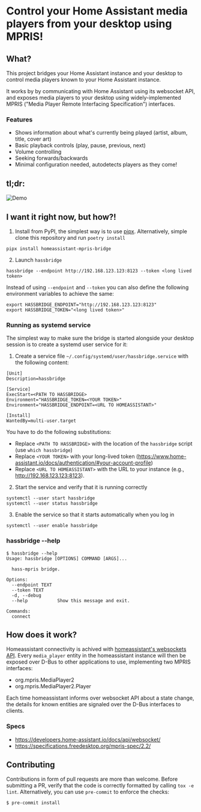 # Control your Home Assistant media players from your desktop using MPRIS!

## What?

This project bridges your Home Assistant instance and your desktop to control media players known to your Home Assistant instance.

It works by by communicating with Home Assistant using its websocket API, and exposes media players to your desktop using widely-implemented MPRIS ("Media Player Remote Interfacing Specification") interfaces.

### Features

* Shows information about what's currently being played (artist, album, title, cover art)
* Basic playback controls (play, pause, previous, next)
* Volume controlling
* Seeking forwards/backwards
* Minimal configuration needed, autodetects players as they come!


## tl;dr:

![Demo](hassbridge_demo.gif)

## I want it right now, but how?!

1. Install from PyPI, the simplest way is to use [pipx](https://github.com/pypa/pipx). Alternatively, simple clone this repository and run `poetry install`

```
pipx install homeassistant-mpris-bridge
```

2. Launch `hassbridge`

```
hassbridge --endpoint http://192.168.123.123:8123 --token <long lived token>
```

Instead of using `--endpoint` and `--token` you can also define the following environment variables to achieve the same:

```
export HASSBRIDGE_ENDPOINT="http://192.168.123.123:8123"
export HASSBRIDGE_TOKEN="<long lived token>"
```

### Running as systemd service

The simplest way to make sure the bridge is started alongside your desktop session is to create a systemd user service for it:

1. Create a service file `~/.config/systemd/user/hassbridge.service` with the following content:

```
[Unit]
Description=hassbridge

[Service]
ExecStart=<PATH TO HASSBRIDGE>
Environment="HASSBRIDGE_TOKEN=<YOUR TOKEN>"
Environment="HASSBRIDGE_ENDPOINT=<URL TO HOMEASSISTANT>"

[Install]
WantedBy=multi-user.target
```

You have to do the following substitutions:
* Replace `<PATH TO HASSBRIDGE>` with the location of the `hassbridge` script (use `which hassbridge`)
* Replace `<YOUR TOKEN>` with your long-lived token (https://www.home-assistant.io/docs/authentication/#your-account-profile)
* Replace `<URL TO HOMEASSISTANT>` with the URL to your instance (e.g., http://192.168.123.123:8123).

2. Start the service and verify that it is running correctly

```
systemctl --user start hassbridge
systemctl --user status hassbridge
```

3. Enable the service so that it starts automatically when you log in

```
systemctl --user enable hassbridge
```

### hassbridge --help

```
$ hassbridge --help
Usage: hassbridge [OPTIONS] COMMAND [ARGS]...

  hass-mpris bridge.

Options:
  --endpoint TEXT
  --token TEXT
  -d, --debug
  --help           Show this message and exit.

Commands:
  connect

```

## How does it work?

Homeassistant connectivity is achived with [homeassistant's websockets API](https://developers.home-assistant.io/docs/api/websocket/).
Every `media_player` entity in the homeassistant instance will then be exposed over D-Bus to other applications to use, implementing two MPRIS interfaces:

* org.mpris.MediaPlayer2
* org.mpris.MediaPlayer2.Player

Each time homeassistant informs over websocket API about a state change,
the details for known entities are signaled over the D-Bus interfaces to clients.

### Specs

* https://developers.home-assistant.io/docs/api/websocket/
* https://specifications.freedesktop.org/mpris-spec/2.2/


## Contributing

Contributions in form of pull requests are more than welcome.
Before submitting a PR, verify that the code is correctly formatted by calling `tox -e lint`.
Alternatively, you can use `pre-commit` to enforce the checks:

```
$ pre-commit install
```

